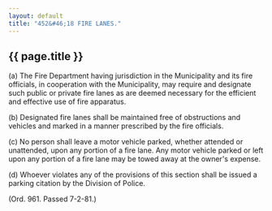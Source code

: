 ```yaml
---
layout: default
title: "452&#46;18 FIRE LANES."
---
```


{{ page.title }}
----------------

(a) The Fire Department having jurisdiction in the Municipality and its fire officials, in cooperation with the Municipality, may require and designate such public or private fire lanes as are deemed necessary for the efficient and effective use of fire apparatus.

(b) Designated fire lanes shall be maintained free of obstructions and vehicles and marked in a manner prescribed by the fire officials.

(c) No person shall leave a motor vehicle parked, whether attended or unattended, upon any portion of a fire lane. Any motor vehicle parked or left upon any portion of a fire lane may be towed away at the owner's expense.

(d) Whoever violates any of the provisions of this section shall be issued a parking citation by the Division of Police. 

(Ord. 961. Passed 7-2-81.)